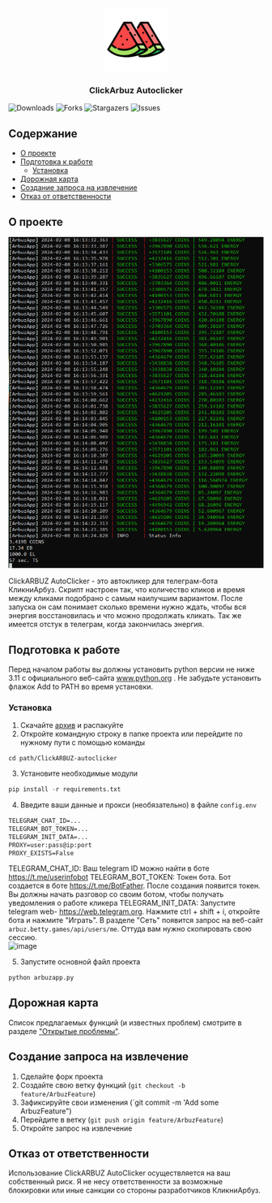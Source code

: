 <br/>
<p align="center">
  <a href="https://github.com/llimonix/ClickARBUZ-autoclicker">
    <img src="images/logo.png" alt="Logo" width="128" height="128">
  </a>
  <h3 align="center">ClickArbuz Autoclicker</h3>
</p>

![Downloads](https://img.shields.io/github/downloads/llimonix/ClickARBUZ-autoclicker/total) ![Forks](https://img.shields.io/github/forks/llimonix/ClickARBUZ-autoclicker?style=social) ![Stargazers](https://img.shields.io/github/stars/llimonix/ClickARBUZ-autoclicker?style=social) ![Issues](https://img.shields.io/github/issues/llimonix/ClickARBUZ-autoclicker)

## Содержание

* [О проекте](#о-проекте)
* [Подготовка к работе](#подготовка-к-работе)
  * [Установка](#установка)
* [Дорожная карта](#дорожная-карта)
* [Создание запроса на извлечение](#создание-запроса-на-извлечение)
* [Отказ от ответственности](#отказ-от-ответственности)

## О проекте

![Screen Shot](images/screenshot.png)

ClickARBUZ AutoClicker - это автокликер для телеграм-бота КликниАрбуз. Скрипт настроен так, что количество кликов и время между кликами подобрано с самым наилучшим вариантом. После запуска он сам понимает сколько времени нужно ждать, чтобы вся энергия восстановилась и что можно продолжать кликать. Так же имеется отстук в телеграм, когда закончилась энергия.

## Подготовка к работе

Перед началом работы вы должны установить python версии не ниже 3.11 с официального веб-сайта www.python.org . Не забудьте установить флажок Add to PATH во время установки.

### Установка

1. Скачайте [архив](https://github.com/llimonix/ClickARBUZ-autoclicker/releases/latest) и распакуйте
2. Откройте командную строку в папке проекта или перейдите по нужному пути с помощью команды

```
cd path/ClickARBUZ-autoclicker
```
3. Установите необходимые модули

```python
pip install -r requirements.txt
```

4. Введите ваши данные и прокси (необязательно) в файле `config.env`

```
TELEGRAM_CHAT_ID=...
TELEGRAM_BOT_TOKEN=...
TELEGRAM_INIT_DATA=...
PROXY=user:pass@ip:port
PROXY_EXISTS=False
```

TELEGRAM_CHAT_ID: Ваш telegram ID можно найти в боте https://t.me/userinfobot
TELEGRAM_BOT_TOKEN: Токен бота. Бот создается в боте https://t.me/BotFather. После создания появится токен. Вы должны начать разговор со своим ботом, чтобы получать уведомления о работе кликера
TELEGRAM_INIT_DATA: Запустите telegram web- https://web.telegram.org. Нажмите ctrl + shift + i, откройте бота и нажмите "Играть". В разделе "Сеть" появится запрос на веб-сайт `
arbuz.betty.games/api/users/me`. Оттуда вам нужно скопировать свою сессию. <br>
![image](https://github.com/llimonix/arbuzapp-autoclick/assets/58168234/46133eb2-c0ad-4def-9741-6a1e0351771a)

5. Запустите основной файл проекта

```python
python arbuzapp.py
```

## Дорожная карта

Список предлагаемых функций (и известных проблем) смотрите в разделе ["Открытые проблемы"](https://github.com/llimonix/ClickARBUZ-autoclicker/issues).

## Создание запроса на извлечение

1. Сделайте форк проекта
2. Создайте свою ветку функций (`git checkout -b feature/ArbuzFeature`)
3. Зафиксируйте свои изменения (`git commit -m 'Add some ArbuzFeature")
4. Перейдите в ветку (`git push origin feature/ArbuzFeature`)
5. Откройте запрос на извлечение

## Отказ от ответственности

Использование ClickARBUZ AutoClicker осуществляется на ваш собственный риск. Я не несу ответственности за возможные блокировки или иные санкции со стороны разработчиков КликниАрбуз.

